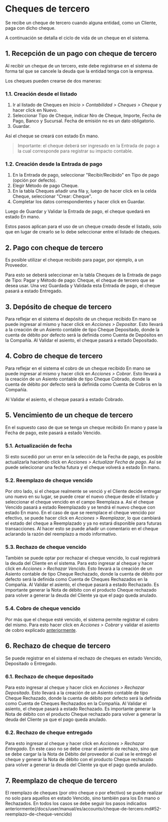 # Cheques de tercero

Se recibe un cheque de tercero cuando alguna entidad, como un Cliente, paga con dicho cheque.

A continuación se detalla el ciclo de vida de un cheque en el sistema.

## 1. Recepción de un pago con cheque de tercero

Al recibir un cheque de un tercero, este debe registrarse en el sistema de forma tal que se cancele la deuda que la entidad tenga con la empresa.

Los cheques pueden crearse de dos maneras:

### 1.1. Creación desde el listado

   1. Ir al listado de Cheques en *Inicio > Contabilidad > Cheques > Cheque* y hacer click en Nuevo.
   2. Seleccionar Tipo de Cheque, indicar Nro de Cheque, Importe, Fecha de Pago, Banco y Sucursal. Fecha de emisión no es un dato obligatorio.
   3. Guardar.
    
Así el cheque se creará con estado En mano.
> Importante: el cheque deberá ser ingresado en la Entrada de pago a la cual corresponde para registrar su impacto contable.

### 1.2. Creación desde la Entrada de pago

   1. En la Entrada de pago, seleccionar "Recibir/Recibido" en Tipo de pago (opción por defecto).
   2. Elegir Método de pago Cheque.
   3. En la tabla Cheques añadir una fila y, luego de hacer click en la celda Cheque, seleccionar "Crear: Cheque".
   4. Completar los datos correspondientes y hacer click en Guardar.
    
Luego de Guardar y Validar la Entrada de pago, el cheque quedará en estado En mano.

Estos pasos aplican para el uso de un cheque creado desde el listado, solo que en lugar de crearlo se lo debe seleccionar entre el listado de cheques.

## 2. Pago con cheque de tercero

Es posible utilizar el cheque recibido para pagar, por ejemplo, a un Proveedor.

Para esto se deberá seleccionar en la tabla Cheques de la Entrada de pago de Tipo: Pagar y Método de pago: Cheque, el cheque de tercero que se desea usar.
Una vez Guardada y Validada esta Entrada de pago, el cheque pasará a estado Entregado.

## 3. Depósito de cheque de tercero

Para reflejar en el sistema el depósito de un cheque recibido En mano se puede ingresar al mismo y hacer click en *Acciones > Depositar*.
Esto llevará a la creación de un Asiento contable de tipo Cheque Depositado, donde la cuenta de débito por defecto será la definida como Cuenta de Depósitos en la Compañía.
Al Validar el asiento, el cheque pasará a estado Depositado.

## 4. Cobro de cheque de tercero

Para reflejar en el sistema el cobro de un cheque recibido En mano se puede ingresar al mismo y hacer click en *Acciones > Cobrar*.
Esto llevará a la creación de un Asiento contable de tipo Cheque Cobrado, donde la cuenta de débito por defecto será la definida como Cuenta de Cobros en la Compañía.

Al Validar el asiento, el cheque pasará a estado Cobrado.

## 5. Vencimiento de un cheque de tercero

En el supuesto caso de que se tenga un cheque recibido En mano y pase la Fecha de pago, este pasará a estado Vencido.

### 5.1. Actualización de fecha
Si esto sucedió por un error en la selección de la Fecha de pago, es posible actualizarla haciendo click en *Acciones > Actualizar Fecha de pago*. Así se puede seleciconar una fecha futura y el cheque volverá a estado En mano.

### 5.2. Reemplazo de cheque vencido
Por otro lado, si el cheque realmente se venció y el Cliente decide entregar uno nuevo en su lugar, se puede crear el nuevo cheque desde el listado y seleccionar el cheque vencido en el campo Reemplaza a. Así el cheque Vencido pasará a estado Reemplazado y se tendrá el nuevo cheque con estado En mano.
En el caso de que se reemplace el cheque vencido por efectivo, se puede hacer click en *Acciones > Reemplazar*, lo que cambiará el estado del cheque a Reemplazado y ya no estará disponible para futuras transacciones. Al hacer esto se puede añadir un comentario en el cheque aclarando la razón del reemplazo a modo informativo.

### 5.3. Rechazo de cheque vencido
También se puede optar por rechazar el cheque vencido, lo cual registrará la deuda del Cliente en el sistema.
Para esto ingresar al cheque y hacer click en *Acciones > Rechazar Vencido*. Esto llevará a la creación de un Asiento contable de tipo Cheque Rechazado, donde la cuenta de débito por defecto será la definida como Cuenta de Cheques Rechazados en la Compañía. Al Validar el asiento, el cheque pasará a estado Rechazado. Es importante generar la Nota de débito con el producto Cheque rechazado para volver a generar la deuda del Cliente ya que el pago queda anulado.

### 5.4. Cobro de cheque vencido
Por más que el cheque esté vencido, el sistema permite registrar el cobro del mismo. Para esto hacer click en *Acciones > Cobrar* y validar el asiento de cobro explicado [anteriormente](/docs/user/manual/es/accounts/cheque-de-tercero.md#4-cobro-de-cheque-de-tercero).

## 6. Rechazo de cheque de tercero

Se puede registrar en el sistema el rechazo de cheques en estado Vencido, Depositado o Entregado.

### 6.1. Rechazo de cheque depositado
Para esto ingresar al cheque y hacer click en *Acciones > Rechazar Depositado*. Esto llevará a la creación de un Asiento contable de tipo Cheque Rechazado, donde la cuenta de débito por defecto será la definida como Cuenta de Cheques Rechazados en la Compañía. Al Validar el asiento, el cheque pasará a estado Rechazado. Es importante generar la Nota de débito con el producto Cheque rechazado para volver a generar la deuda del Cliente ya que el pago queda anulado.

### 6.2. Rechazo de cheque entregado
Para esto ingresar al cheque y hacer click en *Acciones > Rechazar Entregado*. En este caso no se debe crear el asiento de rechazo, sino que se debe cargar la la Nota de Débito del proveedor al cual se le entregó el cheque y generar la Nota de débito con el producto Cheque rechazado para volver a generar la deuda del Cliente ya que el pago queda anulado.

## 7. Reemplazo de cheque de tercero
El reemplazo de cheques (por otro cheque o por efectivo) se puede realizar no solo para aquellos en estado Vencido, sino también para los En mano o Rechazados. En todos los casos se debe seguir los pasos indicados anteriormente(/docs/user/manual/es/accounts/cheque-de-tercero.md#52-reemplazo-de-cheque-vencido)
